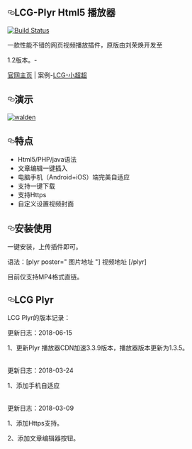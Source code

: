 
<article class="markdown-body entry-content" itemprop="text"><h1><a id="user-content-LCG-Plyr Html5 播放器" class="anchor" aria-hidden="true" href="#LCG-Plyr Html5 播放器"><svg class="octicon octicon-link" viewBox="0 0 16 16" version="1.1" width="16" height="16" aria-hidden="true"><path fill-rule="evenodd" d="M4 9h1v1H4c-1.5 0-3-1.69-3-3.5S2.55 3 4 3h4c1.45 0 3 1.69 3 3.5 0 1.41-.91 2.72-2 3.25V8.59c.58-.45 1-1.27 1-2.09C10 5.22 8.98 4 8 4H4c-.98 0-2 1.22-2 2.5S3 9 4 9zm9-3h-1v1h1c1 0 2 1.22 2 2.5S13.98 12 13 12H9c-.98 0-2-1.22-2-2.5 0-.83.42-1.64 1-2.09V6.25c-1.09.53-2 1.84-2 3.25C6 11.31 7.55 13 9 13h4c1.45 0 3-1.69 3-3.5S14.5 6 13 6z"></path></svg></a>LCG-Plyr Html5 播放器</h1>
<p><a href="https://github.com/Lion-R/Plyr" rel="nofollow"><img src="https://camo.githubusercontent.com/11bd7bfc7c1e8b3f151b48a346bd8d88a5fd347e/68747470733a2f2f7472617669732d63692e6f72672f6d656f6c752f77616c64656e2e7376673f6272616e63683d6d6173746572" alt="Build Status" data-canonical-src="https://travis-ci.org/meolu/walden.svg?branch=master" style="max-width:100%;"></a></p>
<p>一款性能不错的网页视频播放插件，原版由刘荣焕开发至</p><p>1.2版本。-<a href="http://www.bootcdn.cn/plyr/" rel="nofollow"></p>
<p><a href="http://www.lion-r.cn" rel="nofollow">官网主页</a> | 案例-<a href="https://www.lion-r.cn/n/" rel="nofollow">LCG-小超超</a></p>
<h2><a id="user-content-演示" class="anchor" aria-hidden="true" href="#演示"><svg class="octicon octicon-link" viewBox="0 0 16 16" version="1.1" width="16" height="16" aria-hidden="true"><path fill-rule="evenodd" d="M4 9h1v1H4c-1.5 0-3-1.69-3-3.5S2.55 3 4 3h4c1.45 0 3 1.69 3 3.5 0 1.41-.91 2.72-2 3.25V8.59c.58-.45 1-1.27 1-2.09C10 5.22 8.98 4 8 4H4c-.98 0-2 1.22-2 2.5S3 9 4 9zm9-3h-1v1h1c1 0 2 1.22 2 2.5S13.98 12 13 12H9c-.98 0-2-1.22-2-2.5 0-.83.42-1.64 1-2.09V6.25c-1.09.53-2 1.84-2 3.25C6 11.31 7.55 13 9 13h4c1.45 0 3-1.69 3-3.5S14.5 6 13 6z"></path></svg></a>演示</h2>
<p><a target="_blank" href="https://github.com/Lion-R/Plyr/blob/master/Plyr-Demo.gif"><img src="https://github.com/Lion-R/Plyr/blob/master/Plyr-Demo.gif" alt="walden" data-canonical-src="https://github.com/Lion-R/Plyr/blob/master/Plyr-Demo.gif" style="max-width:100%;"></a></p>
<h2><a id="user-content-特点" class="anchor" aria-hidden="true" href="#特点"><svg class="octicon octicon-link" viewBox="0 0 16 16" version="1.1" width="16" height="16" aria-hidden="true"><path fill-rule="evenodd" d="M4 9h1v1H4c-1.5 0-3-1.69-3-3.5S2.55 3 4 3h4c1.45 0 3 1.69 3 3.5 0 1.41-.91 2.72-2 3.25V8.59c.58-.45 1-1.27 1-2.09C10 5.22 8.98 4 8 4H4c-.98 0-2 1.22-2 2.5S3 9 4 9zm9-3h-1v1h1c1 0 2 1.22 2 2.5S13.98 12 13 12H9c-.98 0-2-1.22-2-2.5 0-.83.42-1.64 1-2.09V6.25c-1.09.53-2 1.84-2 3.25C6 11.31 7.55 13 9 13h4c1.45 0 3-1.69 3-3.5S14.5 6 13 6z"></path></svg></a>特点</h2>
<ul>
<li>Html5/PHP/java语法</li>
<li>文章编辑一键插入</li>
<li>电脑手机（Android+iOS）端完美自适应</li>
<li>支持一键下载</li>
<li>支持Https</li>
<li>自定义设置视频封面</li>
</ul>
<h2><a id="user-content-安装" class="anchor" aria-hidden="true" href="#一安装"><svg class="octicon octicon-link" viewBox="0 0 16 16" version="1.1" width="16" height="16" aria-hidden="true"><path fill-rule="evenodd" d="M4 9h1v1H4c-1.5 0-3-1.69-3-3.5S2.55 3 4 3h4c1.45 0 3 1.69 3 3.5 0 1.41-.91 2.72-2 3.25V8.59c.58-.45 1-1.27 1-2.09C10 5.22 8.98 4 8 4H4c-.98 0-2 1.22-2 2.5S3 9 4 9zm9-3h-1v1h1c1 0 2 1.22 2 2.5S13.98 12 13 12H9c-.98 0-2-1.22-2-2.5 0-.83.42-1.64 1-2.09V6.25c-1.09.53-2 1.84-2 3.25C6 11.31 7.55 13 9 13h4c1.45 0 3-1.69 3-3.5S14.5 6 13 6z"></path></svg></a>安装使用</h2>
<p>一键安装，上传插件即可。</p>
<p>语法：[plyr poster=" 图片地址 "] 视频地址 [/plyr]</p>
<p>目前仅支持MP4格式直链。</p>

<h2><a id="user-content-changelog" class="anchor" aria-hidden="true" href="#changelog"><svg class="octicon octicon-link" viewBox="0 0 16 16" version="1.1" width="16" height="16" aria-hidden="true"><path fill-rule="evenodd" d="M4 9h1v1H4c-1.5 0-3-1.69-3-3.5S2.55 3 4 3h4c1.45 0 3 1.69 3 3.5 0 1.41-.91 2.72-2 3.25V8.59c.58-.45 1-1.27 1-2.09C10 5.22 8.98 4 8 4H4c-.98 0-2 1.22-2 2.5S3 9 4 9zm9-3h-1v1h1c1 0 2 1.22 2 2.5S13.98 12 13 12H9c-.98 0-2-1.22-2-2.5 0-.83.42-1.64 1-2.09V6.25c-1.09.53-2 1.84-2 3.25C6 11.31 7.55 13 9 13h4c1.45 0 3-1.69 3-3.5S14.5 6 13 6z"></path></svg></a>LCG Plyr</h2>
<p>LCG Plyr的版本记录：</p>  

  更新日志：2018-06-15

  1、更新Plyr 播放器CDN加速3.3.9版本，播放器版本更新为1.3.5。
  
<br>
  更新日志：2018-03-24

  1、添加手机自适应

<br>
  更新日志：2018-03-09

  1、添加Https支持。

  2、添加文章编辑器按钮。
